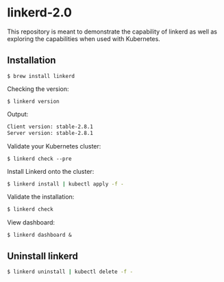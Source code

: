 # linkerd-2.0

This repository is meant to demonstrate the capability of linkerd as well as exploring the capabilities when used with Kubernetes.

## Installation

```
$ brew install linkerd
```

Checking the version:
```
$ linkerd version
```

Output:
```bash
Client version: stable-2.8.1
Server version: stable-2.8.1
```

Validate your Kubernetes cluster:
```
$ linkerd check --pre
```

Install Linkerd onto the cluster:

```bash
$ linkerd install | kubectl apply -f -
```

Validate the installation:
```bash
$ linkerd check
```

View dashboard:

```
$ linkerd dashboard &
```


## Uninstall linkerd

```bash
$ linkerd uninstall | kubectl delete -f -
```
